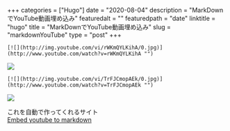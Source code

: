 +++
categories = ["Hugo"]
date = "2020-08-04"
description = "MarkDownでYouTube動画埋め込み"
featuredalt = ""
featuredpath = "date"
linktitle = "hugo"
title = "MarkDownでYouTube動画埋め込み"
slug = "markdownYouTube"
type = "post"
+++

```
[![](http://img.youtube.com/vi/rWKmQYLKihA/0.jpg)](http://www.youtube.com/watch?v=rWKmQYLKihA "")
```

[![](http://img.youtube.com/vi/rWKmQYLKihA/0.jpg)](http://www.youtube.com/watch?v=rWKmQYLKihA)

```
[![](http://img.youtube.com/vi/TrFJCmopAEk/0.jpg)](http://www.youtube.com/watch?v=TrFJCmopAEk "")
```

[![](http://img.youtube.com/vi/TrFJCmopAEk/0.jpg)](http://www.youtube.com/watch?v=TrFJCmopAEk)

これを自動で作ってくれるサイト  
[Embed youtube to markdown](http://embedyoutube.org/)
